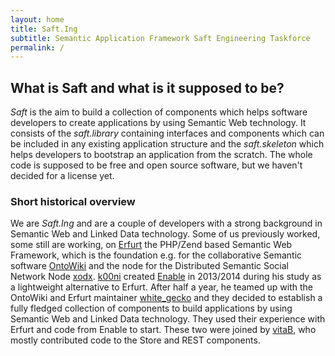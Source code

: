 ```yaml
---
layout: home
title: Saft.Ing
subtitle: Semantic Application Framework Saft Engineering Taskforce
permalink: /
---
```


## What is Saft and what is it supposed to be?

_Saft_ is the aim to build a collection of components which helps software developers to create applications by using Semantic Web technology.
It consists of the _saft.library_ containing interfaces and components which can be included in any existing application structure and the _saft.skeleton_ which helps developers to bootstrap an application from the scratch.
The whole code is supposed to be free and open source software, but we haven't decided for a license yet.

### Short historical overview

We are _Saft.Ing_ and are a couple of developers with a strong background in Semantic Web and Linked Data technology. Some of us previously worked, some still are working, on [Erfurt](https://github.com/AKSW/Erfurt) the PHP/Zend based Semantic Web Framework, which is the foundation e.g. for the collaborative Semantic software [OntoWiki](http://aksw.org/Projects/OntoWiki) and the node for the Distributed Semantic Social Network Node [xodx](http://aksw.org/Projects/Xodx).
[k00ni](https://github.com/k00ni) created [Enable](https://github.com/k00ni/Enable) in 2013/2014 during his study as a lightweight alternative to Erfurt. After half a year, he teamed up with the OntoWiki and Erfurt maintainer [white_gecko](https://github.com/white-gecko) and they decided to establish a fully fledged collection of components to build applications by using Semantic Web and Linked Data technology. They used their experience with Erfurt and code from Enable to start. These two were joined by [vitaB](https://github.com/vitaB), who mostly contributed code to the Store and REST components.
